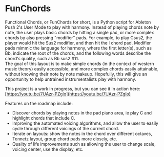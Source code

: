 # FunChords

Functional Chords, or FunChords for short, is a Python script for Ableton Push 2's User Mode to play with harmony. Instead of playing chords note by note, the user plays basic chords by hitting a single pad, or more complex chords by also pressing "modifier" pads. For example, to play Csus2, the player would hit the Sus2 modifier, and then hit the I chord pad. Modifier pads mimmic the language for harmony, where the first letter(s), such as Bb, indicate the root of the chords, and the following words describe the chord's quality, such as Bb sus2 #11.  
The goal of this layout is to make simple chords (in the context of western music theory) easily accessible, and more complex chords easily attainable, without knowing their note by note makeup. Hopefully, this will give an opportunity to help untrained instrumentalists play with harmony. 

This project is a work in progress, but you can see it in action here: [https://youtu.be/7UAzr-PZgIo](https://youtu.be/7UAzr-PZgIo)

Features on the roadmap include: 
- Discover chords by playing notes in the pad piano area, ie play C and highlight chords that include C.
- Improving the automated voicing algorithms, and allow the user to easily cycle through different voicings of the current chord.
- Iterate on layouts: show the notes in the chord over different octaves, Tonnetz layout, group chord pads more closely, etc.
- Quality of life improvements such as allowing the user to change scale, voicing center, use the display, etc.
